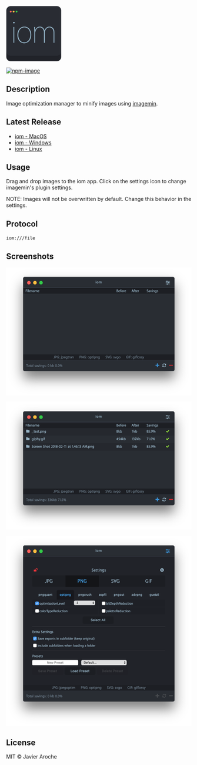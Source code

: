 <img src="/assets/icon/iom.png" width="150" height="150">

[![npm-image](https://img.shields.io/badge/iom-v0.1.0-09bc00.svg)](https://github.com/JavierAroche/iom)

## Description
Image optimization manager to minify images using [imagemin](https://github.com/imagemin/imagemin).

## Latest Release
* [iom - MacOS](https://github.com/JavierAroche/iom/releases/download/v0.1.0/iom_macos_v0.1.0.zip)
* [iom - Windows](https://github.com/JavierAroche/iom/releases/download/v0.1.0/iom_windows_v0.1.0.zip)
* [iom - Linux](https://github.com/JavierAroche/iom/releases/download/v0.1.0/iom_linux_v0.1.0.zip)

## Usage
Drag and drop images to the iom app. Click on the settings icon to change imagemin's plugin settings.

NOTE: Images will not be overwritten by default. Change this behavior in the settings.

## Protocol
```
iom:///file
```

## Screenshots
![iom-default](assets/iom-default.png)

![iom-files](assets/iom-files.png)

![iom-settings](assets/iom-settings.png)

## License
MIT © Javier Aroche
